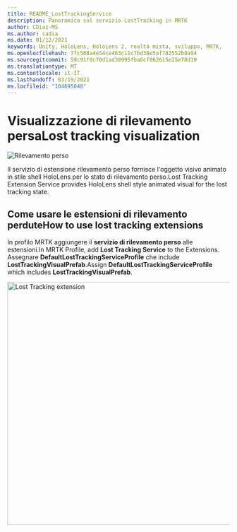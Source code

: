 ```yaml
---
title: README_LostTrackingService
description: Panoramica sul servizio LostTracking in MRTK
author: CDiaz-MS
ms.author: cadia
ms.date: 01/12/2021
keywords: Unity, HoloLens, HoloLens 2, realtà mista, sviluppo, MRTK,
ms.openlocfilehash: 7fc588a4e54ce463c11c7bd38e5af782552b0a94
ms.sourcegitcommit: 59c91f8c70d1ad30995fba6cf862615e25e78d10
ms.translationtype: MT
ms.contentlocale: it-IT
ms.lasthandoff: 03/19/2021
ms.locfileid: "104695048"
---
```

# <a name="lost-tracking-visualization"></a><span data-ttu-id="9cc96-104">Visualizzazione di rilevamento persa</span><span class="sxs-lookup"><span data-stu-id="9cc96-104">Lost tracking visualization</span></span>

![Rilevamento perso](Images/LostTracking/LostTrackingVisualization.jpg)

<span data-ttu-id="9cc96-106">Il servizio di estensione rilevamento perso fornisce l'oggetto visivo animato in stile shell HoloLens per lo stato di rilevamento perso.</span><span class="sxs-lookup"><span data-stu-id="9cc96-106">Lost Tracking Extension Service provides HoloLens shell style animated visual for the lost tracking state.</span></span>

## <a name="how-to-use-lost-tracking-extensions"></a><span data-ttu-id="9cc96-107">Come usare le estensioni di rilevamento perdute</span><span class="sxs-lookup"><span data-stu-id="9cc96-107">How to use lost tracking extensions</span></span>

<span data-ttu-id="9cc96-108">In profilo MRTK aggiungere il **servizio di rilevamento perso** alle estensioni.</span><span class="sxs-lookup"><span data-stu-id="9cc96-108">In MRTK Profile, add **Lost Tracking Service** to the Extensions.</span></span> <span data-ttu-id="9cc96-109">Assegnare **DefaultLostTrackingServiceProfile** che include **LostTrackingVisualPrefab**.</span><span class="sxs-lookup"><span data-stu-id="9cc96-109">Assign **DefaultLostTrackingServiceProfile** which includes **LostTrackingVisualPrefab**.</span></span>

<img src="Images/LostTracking/LostTracking_Extensions.png" width="550" alt="Lost Tracking extension">
